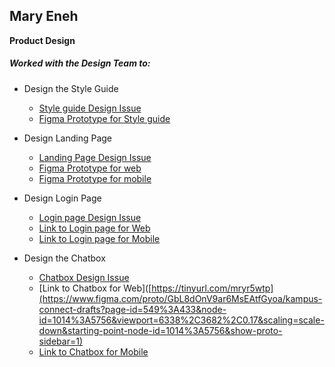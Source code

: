 ## Mary Eneh
 __Product Design__

##### Worked with the Design Team to:

* Design the Style Guide <br>
    - [Style guide Design Issue](https://github.com/zuri-training/kk-website/issues/26)
    - [Figma Prototype for Style guide](https://tinyurl.com/mryr5wtp)

* Design Landing Page <br>
    - [Landing Page Design Issue](https://github.com/zuri-training/kk-website/issues/5)
    - [Figma Prototype for web](https://www.figma.com/proto/GbL8dOnV9ar6MsEAtfGyoa/kampus-connect-drafts?page-id=549%3A433&node-id=1065%3A2176&viewport=6338%2C3682%2C0.17&scaling=scale-down&starting-point-node-id=1065%3A2176&show-proto-sidebar=1)
    * [Figma Prototype for mobile](https://www.figma.com/proto/GbL8dOnV9ar6MsEAtfGyoa/kampus-connect-drafts?page-id=549%3A433&node-id=1065%3A3003&viewport=6338%2C3682%2C0.17&scaling=scale-down&starting-point-node-id=1065%3A3003&show-proto-sidebar=1)
    
* Design Login Page <br>
    - [Login page Design Issue](https://github.com/zuri-training/kk-website/issues/7)
    - [Link to Login page for Web](https://www.figma.com/proto/GbL8dOnV9ar6MsEAtfGyoa/kampus-connect-drafts?page-id=549%3A433&node-id=1065%3A2852&viewport=6338%2C3682%2C0.17&scaling=scale-down&starting-point-node-id=1065%3A2852&show-proto-sidebar=1)
    - [Link to Login page for Mobile](https://www.figma.com/proto/GbL8dOnV9ar6MsEAtfGyoa/kampus-connect-drafts?page-id=549%3A433&node-id=1014%3A9388&viewport=6338%2C3682%2C0.17&scaling=scale-down&starting-point-node-id=1014%3A9388&show-proto-sidebar=1)
    
* Design the Chatbox <br>
    - [Chatbox Design Issue](https://github.com/zuri-training/kk-platform_fe/issues/9)
    - [Link to Chatbox for Web]([https://tinyurl.com/mryr5wtp](https://www.figma.com/proto/GbL8dOnV9ar6MsEAtfGyoa/kampus-connect-drafts?page-id=549%3A433&node-id=1014%3A5756&viewport=6338%2C3682%2C0.17&scaling=scale-down&starting-point-node-id=1014%3A5756&show-proto-sidebar=1)    
    - [Link to Chatbox for Mobile](https://www.figma.com/proto/GbL8dOnV9ar6MsEAtfGyoa/kampus-connect-drafts?page-id=549%3A433&node-id=1014%3A8948&viewport=6338%2C3682%2C0.17&scaling=scale-down&starting-point-node-id=1014%3A8948&show-proto-sidebar=1)   
    
    
    
    
